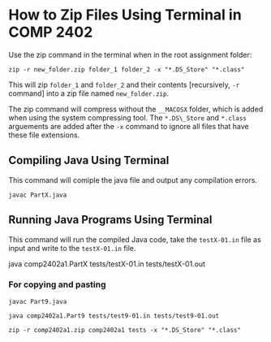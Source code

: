 # How to Zip Files Using Terminal in COMP 2402

Use the zip command in the terminal when in the root assignment folder:

    zip -r new_folder.zip folder_1 folder_2 -x "*.DS_Store" "*.class"

This will zip `folder_1` and `folder_2` and their contents [recursively, `-r` command] into a zip file named `new_folder.zip`.

The zip command will compress without the `__MACOSX` folder, which is added when using the system compressing tool. The `*.DS\_Store` and `*.class` arguements are added after the `-x` command to ignore all files that have these file extensions.

## Compiling Java Using Terminal

This command will comiple the java file and output any compilation errors.

    javac PartX.java

## Running Java Programs Using Terminal

This command will run the compiled Java code, take the `testX-01.in` file as input and write to the `testX-01.in` file.

java comp2402a1.PartX tests/testX-01.in tests/testX-01.out

### For copying and pasting

    javac Part9.java

    java comp2402a1.Part9 tests/test9-01.in tests/test9-01.out

    zip -r comp2402a1.zip comp2402a1 tests -x "*.DS_Store" "*.class"